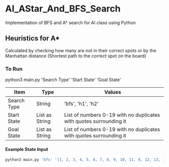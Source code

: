 # AI_AStar_And_BFS_Search

Implementation of BFS and A\* search for AI class using Python

## Heuristics for A\*

Calculated by checking how many are not in their correct spots or by the Manhattan distance (Shortest path to the correct spot on the board)

### To Run

python3 main.py 'Search Type' 'Start State' 'Goal State'

| Item        | Type           | Values                                                             |
| ----------- | -------------- | ------------------------------------------------------------------ |
| Search Type | String         | 'bfs', 'h1', 'h2'                                                  |
| Start State | List as String | List of numbers 0-19 with no duplicates with quotes surrounding it |
| Goal State  | List as String | List of numbers 0-19 with no duplicates with quotes surrounding it |

#### Example State Input

```bash
python3 main.py 'bfs' '[1, 2, 3, 4, 5, 6, 7, 8, 9, 10, 11, 0, 12, 13, 14, 15, 16, 17, 18, 19]' '[1, 2, 3, 0, 4, 5, 6, 7, 8, 9, 10, 11, 12, 13, 14, 15, 16, 17, 18, 19]'
```
